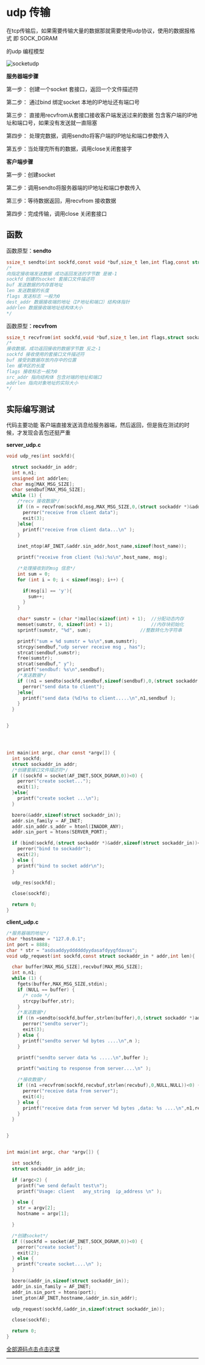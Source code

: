 # udp 传输
在tcp传输后，如果需要传输大量的数据那就需要使用udp协议，使用的数据报格式 即 SOCK_DGRAM

的udp 编程模型

![socketudp](https://github.com/jamesyang1991CN/document/blob/master/picture/socket-udp.png)

**服务器端步骤**

第一步： 创建一个socket 套接口，返回一个文件描述符

第二步： 通过bind 绑定socket 本地的IP地址还有端口号

第三步： 直接用recvfrom从套接口接收客户端发送过来的数据 包含客户端的IP地址和端口号，如果没有发送就一直阻塞

第四步： 处理完数据，调用sendto将客户端的IP地址和端口参数传入

第五步：当处理完所有的数据，调用close关闭套接字

**客户端步骤**

第一步：创建socket

第二步：调用sendto将服务器端的IP地址和端口参数传入

第三步：等待数据返回，用recvfrom 接收数据

第四步：完成传输，调用close  关闭套接口


## 函数

函数原型：**sendto**
```c
ssize_t sendto(int sockfd,const void *buf,size_t len,int flag,const struct sockaddr *dest_addr,socklen_t addrlen);
/*
向指定接收端发送数据 成功返回发送的字节数 是被-1
sockfd 创建的socket 套接口文件描述符
buf 发送数据的内存首地址
len 发送数据的长度
flags 发送标志 一般为0
dest_addr 数据接收端的地址（IP地址和端口）结构体指针
addrlen 数据接收端地址结构体大小
*/

```

函数原型：**recvfrom**
```c
ssize_t recvfrom(int sockfd,void *buf,size_t len,int flags,struct sockaddr *src_addr,socklen_t *addrlen);
/*
接收数据，成功返回接收的数据字节数 反之-1
sockfd 接收使用的套接口文件描述符
buf 接受到数据存放内存中的位置
len 缓冲区的长度
flags 接收标志一般为0
src_addr 指向结构体 包含对端的地址和端口
addrlen 指向对象地址的实际大小
*/

```

## 实际编写测试
代码主要功能 客户端直接发送消息给服务器端，然后返回，但是我在测试的时候，才发现会丢包还挺严重

**server_udp.c**

```c
void udp_res(int sockfd){

  struct sockaddr_in addr;
  int n,n1;
  unsigned int addrlen;
  char msg[MAX_MSG_SIZE];
  char sendbuf[MAX_MSG_SIZE];
  while (1) {
    /*recv 接收数据*/
    if ((n = recvfrom(sockfd,msg,MAX_MSG_SIZE,0,(struct sockaddr *)&addr,&addrlen))<0) {
      perror("receive from client data");
      exit(3);
    }else{
      printf("receive from client data...\n" );
    }

    inet_ntop(AF_INET,&addr.sin_addr,host_name,sizeof(host_name));

    printf("receive from client (%s):%s\n",host_name, msg);

    /*处理接收到的msg 信息*/
    int sum = 0;
    for (int i = 0; i < sizeof(msg); i++) {

      if(msg[i] == 'y'){
        sum++;
      }
    }

    char* sumstr = (char *)malloc(sizeof(int) + 1);  //分配动态内存
    memset(sumstr, 0, sizeof(int) + 1);              //内存块初始化
    sprintf(sumstr, "%d", sum);                  //整数转化为字符串

    printf("sum = %d sumstr = %s\n",sum,sumstr);
    strcpy(sendbuf,"udp server receive msg , has");
    strcat(sendbuf,sumstr);
    free(sumstr);
    strcat(sendbuf," y");
    printf("sendbuf: %s\n",sendbuf);
    /*发送数据*/
    if ((n1 = sendto(sockfd,sendbuf,sizeof(sendbuf),0,(struct sockaddr *)&addr,addrlen))<0) {
      perror("send data to client");
    }else{
      printf("send data (%d)%s to client.....\n",n1,sendbuf );
    }
  }


}




int main(int argc, char const *argv[]) {
  int sockfd;
  struct sockaddr_in addr;
  /*创建套接口文件描述符*/
  if ((sockfd = socket(AF_INET,SOCK_DGRAM,0))<0) {
    perror("create socket...");
    exit(1);
  }else{
    printf("create socket ...\n");
  }

  bzero(&addr,sizeof(struct sockaddr_in));
  addr.sin_family = AF_INET;
  addr.sin_addr.s_addr = htonl(INADDR_ANY);
  addr.sin_port = htons(SERVER_PORT);

  if (bind(sockfd,(struct sockaddr *)&addr,sizeof(struct sockaddr_in))<0) {
    perror("bind to sockaddr");
    exit(2);
  } else {
    printf("bind to socket addr\n");
  }

  udp_res(sockfd);

  close(sockfd);

  return 0;
}

```

**client_udp.c**
```c
/*服务器端的地址*/
char *hostname = "127.0.0.1";
int port = 8888;
char * str = "asdsaddyyddddddyydasafdyygfdavas";
void udp_request(int sockfd,const struct sockaddr_in * addr,int len){

  char buffer[MAX_MSG_SIZE],recvbuf[MAX_MSG_SIZE];
  int n,n1;
  while (1) {
    fgets(buffer,MAX_MSG_SIZE,stdin);
    if (NULL == buffer) {
      /* code */
      strcpy(buffer,str);
    }
    /*发送数据*/
    if ((n =sendto(sockfd,buffer,strlen(buffer),0,(struct sockaddr *)addr,len))<0) {
      perror("sendto server");
      exit(3);
    } else {
      printf("sendto server %d bytes ....\n",n );
    }

    printf("sendto server data %s .....\n",buffer );

    printf("waiting to response from server....\n" );

    /*接收数据*/
    if ((n1 =recvfrom(sockfd,recvbuf,strlen(recvbuf),0,NULL,NULL))<0) {
      perror("receive data from server");
      exit(4);
    } else {
      printf("receive data from server %d bytes ,data: %s ....\n",n1,recvbuf );
    }
  }


}


int main(int argc, char *argv[]) {

  int sockfd;
  struct sockaddr_in addr_in;

  if (argc<2) {
    printf("we send default test\n");
    printf("Usage: client   any_string  ip_address \n" );

  } else {
    str = argv[2];
    hostname = argv[1];

  }

  /*创建socket*/
  if ((sockfd = socket(AF_INET,SOCK_DGRAM,0))<0) {
    perror("create socket");
    exit(2);
  } else {
    printf("create socket....\n" );
  }

  bzero(&addr_in,sizeof(struct sockaddr_in));
  addr_in.sin_family = AF_INET;
  addr_in.sin_port = htons(port);
  inet_pton(AF_INET,hostname,&addr_in.sin_addr);

  udp_request(sockfd,&addr_in,sizeof(struct sockaddr_in));

  close(sockfd);

  return 0;
}

```

[全部源码点击点击这里][1]

---
[1]:https://download.csdn.net/download/engineer_james/10342302
